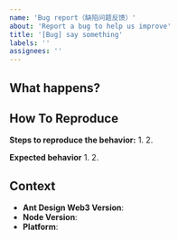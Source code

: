 ```yaml
---
name: 'Bug report（缺陷问题反馈）'
about: 'Report a bug to help us improve'
title: '[Bug] say something'
labels: ''
assignees: ''
---
```


<!--
感谢您向我们反馈问题，为了高效的解决问题，我们期望你能提供以下信息：
-->

## What happens?

<!-- A clear and concise description of what the bug is. -->
<!-- 清晰的描述下遇到的问题。-->

<!-- 为节约大家的时间，无复现步骤的 ISSUE 会被关闭，提供之后再 REOPEN -->

## How To Reproduce

**Steps to reproduce the behavior:** 1. 2.

**Expected behavior** 1. 2.

<!-- 请提供复现链接/步骤，错误日志以及相关配置 -->

## Context

- **Ant Design Web3 Version**:
- **Node Version**:
- **Platform**:
